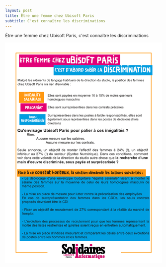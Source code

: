 ```yaml
---
layout: post
title: Être une femme chez Ubisoft Paris
subtitle: C'est connaître les discriminations
---
```


Être une femme chez Ubisoft Paris, c'est connaître les discriminations

![SIUbiParis](../assets/img/UbisoftParis_Affichage_015.png)
  
